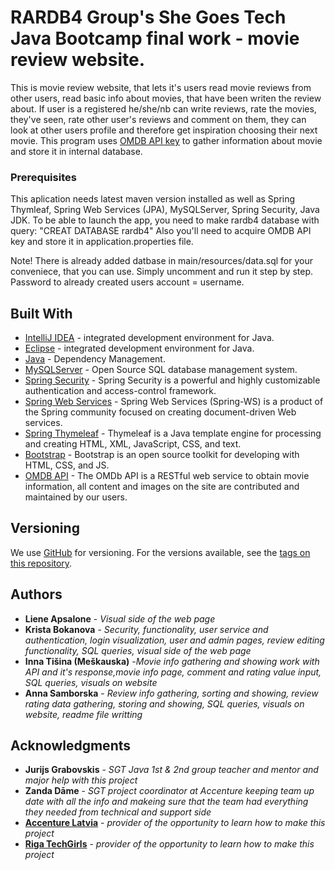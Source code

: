 # RARDB4 Group's She Goes Tech Java Bootcamp final work - movie review website.
This is movie review website, that lets it's users read movie reviews from other users, read basic info about movies, that have been writen the 
review about. If user is a registered he/she/nb can write reviews, rate the movies, they've seen, rate other user's reviews and comment on
them, they can look at other users profile and therefore get inspiration choosing their next movie.
This program uses [OMDB API key](http://www.omdbapi.com/apikey.aspx) to gather information about movie and store it in internal database.

### Prerequisites

This aplication needs latest maven version installed as well as Spring Thymleaf, 
Spring Web Services (JPA), MySQLServer, Spring Security, Java JDK.
To be able to launch the app, you need to make rardb4 database with query: "CREAT DATABASE rardb4"
Also you'll need to acquire OMDB API key and store it in application.properties file.


Note! There is already added datbase in main/resources/data.sql for your conveniece, that you can use. Simply uncomment and run it 
step by step. Password to already created users account = username.

## Built With

* [IntelliJ IDEA](https://www.jetbrains.com/idea/documentation/) -  integrated development environment  for Java.
* [Eclipse](https://www.eclipse.org/downloads/packages/release/kepler/sr1/eclipse-ide-java-developers) -  integrated development 
  environment  for Java.
* [Java](https://java.com/en/download/faq/develop.xml) - Dependency Management.
* [MySQLServer](https://dev.mysql.com) - Open Source SQL database management system.
* [Spring Security](https://spring.io/projects/spring-security) - Spring Security is a powerful and highly customizable
  authentication and access-control framework.
* [Spring Web Services](https://spring.io/projects/spring-ws) - Spring Web Services (Spring-WS) is a product of the Spring
  community focused on creating document-driven Web services. 
* [Spring Thymeleaf](https://www.thymeleaf.org/doc/tutorials/2.1/thymeleafspring.html) - Thymeleaf is a Java template engine for
  processing and creating HTML, XML, JavaScript, CSS, and text.
* [Bootstrap](https://getbootstrap.com/) - Bootstrap is an open source toolkit for developing with HTML, CSS, and JS.
* [OMDB API](http://www.omdbapi.com/) - The OMDb API is a RESTful web service to obtain movie information, all content and images
on the site are contributed and maintained by our users.

## Versioning

We use [GitHub](https://github.com/) for versioning. For the versions available, see the
[tags on this repository](https://github.com/AnnaSam48/ProjectX). 

## Authors

* **Liene Apsalone** - *Visual side of the web page*
* **Krista Bokanova** - *Security, functionality, user service and authentication, login visualization, user and admin pages, review editing functionality, SQL queries, visual side of the web page*
* **Inna Tišina (Meškauska)**  -*Movie info gathering and showing work with API and it's response,movie info page, comment and rating value input, SQL queries, visuals on website*
* **Anna Samborska** - *Review info gathering, sorting and showing, review rating data gathering, storing and showing, SQL queries, visuals on website,  readme file writting*

## Acknowledgments

* **Jurijs Grabovskis** - *SGT Java 1st & 2nd group teacher and mentor and major help with this project*
* **Zanda Dāme** - *SGT project coordinator at Accenture keeping team up date with all the info and makeing sure that the team had everything they needed from technical and support side*  
* **[Accenture Latvia](https://www.accenture.com/lv-en)** - *provider of the opportunity to learn how to make this project*
* **[Riga TechGirls](http://www.rigatechgirls.org/)** - *provider of the opportunity to learn how to make this project* 
